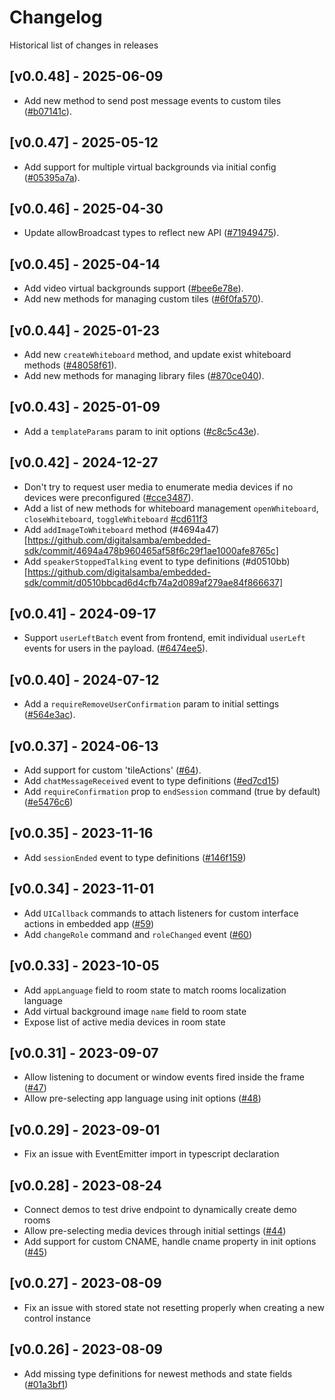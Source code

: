 # Changelog

Historical list of changes in releases

## [v0.0.48] - 2025-06-09
* Add new method to send post message events to custom tiles ([#b07141c](https://github.com/digitalsamba/embedded-sdk/commit/b07141c2ae98424dec823d9e487b8caedd8ef0b3)).

## [v0.0.47] - 2025-05-12
* Add support for multiple virtual backgrounds via initial config ([#05395a7a](https://github.com/digitalsamba/embedded-sdk/commit/05395a7aa07bfb38697464b55897268d7636cb45)).

## [v0.0.46] - 2025-04-30
* Update allowBroadcast types to reflect new API ([#71949475](https://github.com/digitalsamba/embedded-sdk/commit/7194947501c83ed40b727f6fd85d4df8fc59881f)).

## [v0.0.45] - 2025-04-14
* Add video virtual backgrounds support ([#bee6e78e](https://github.com/digitalsamba/embedded-sdk/commit/bee6e78e303b8219a5a26c36bbb45e8549e452cc)).
* Add new methods for managing custom tiles ([#6f0fa570](https://github.com/digitalsamba/embedded-sdk/commit/6f0fa57028d332d6fd21c5257980e93355ebcb9c)).

## [v0.0.44] - 2025-01-23
* Add new `createWhiteboard` method, and update exist whiteboard methods ([#48058f61](https://github.com/digitalsamba/embedded-sdk/commit/48058f61a85a5f8095a4d8bf7eabd1b4be57ad02)).
* Add new methods for managing library files ([#870ce040](https://github.com/digitalsamba/embedded-sdk/commit/870ce040e618131106595fd242f2f6b8db4b9cd8)).

## [v0.0.43] - 2025-01-09
* Add a `templateParams` param to init options ([#c8c5c43e](https://github.com/digitalsamba/embedded-sdk/commit/8f3fb6c678cd285afdf031990d9bdfb8ad3790fe)).

## [v0.0.42] - 2024-12-27
* Don't try to request user media to enumerate media devices if no devices were preconfigured ([#cce3487](https://github.com/digitalsamba/embedded-sdk/commit/cce34876ad17935c76d0d94f3472ff822a43bd72)).
* Add a list of new methods for whiteboard management `openWhiteboard`, `closeWhiteboard`, `toggleWhiteboard` [#cd611f3](https://github.com/digitalsamba/embedded-sdk/commit/cd611f377a64ccaa47273b72bde82c05a3f39212)
* Add `addImageToWhiteboard` method (#4694a47)[https://github.com/digitalsamba/embedded-sdk/commit/4694a478b960465af58f6c29f1ae1000afe8765c]
* Add `speakerStoppedTalking` event to type definitions (#d0510bb)[https://github.com/digitalsamba/embedded-sdk/commit/d0510bbcad6d4cfb74a2d089af279ae84f866637]

## [v0.0.41] - 2024-09-17
* Support `userLeftBatch` event from frontend, emit individual `userLeft` events for users in the payload. ([#6474ee5](https://github.com/digitalsamba/embedded-sdk/commit/6474ee5a38b1d557ade2ed6fcc9411eab0287f83)).

## [v0.0.40] - 2024-07-12
* Add a `requireRemoveUserConfirmation` param to initial settings ([#564e3ac](https://github.com/digitalsamba/embedded-sdk/commit/564e3acc718ed2f3a172d96b07b538fda2ed8fb3)).

## [v0.0.37] - 2024-06-13
* Add support for custom 'tileActions' ([#64](https://github.com/digitalsamba/embedded-sdk/pull/64)).
* Add `chatMessageReceived`  event to type definitions ([#ed7cd15](https://github.com/digitalsamba/embedded-sdk/commit/ed7cd15c8e5fdde32935c814e2573f6a4d72ce9d))
* Add `requireConfirmation` prop to `endSession` command (true by default) ([#e5476c6](https://github.com/digitalsamba/embedded-sdk/commit/e5476c6af06a05d0f4ff8c404e1270073cf65f91))

## [v0.0.35] - 2023-11-16
* Add `sessionEnded`  event to type definitions ([#146f159](https://github.com/digitalsamba/embedded-sdk/commit/146f1599e74590aa0a3f130bf38cee1071120874))

## [v0.0.34] - 2023-11-01
* Add `UICallback` commands to attach listeners for custom interface actions in embedded app ([#59](https://github.com/digitalsamba/embedded-sdk/pull/59))
* Add `changeRole` command and `roleChanged` event ([#60](https://github.com/digitalsamba/embedded-sdk/pull/60))


## [v0.0.33] - 2023-10-05
* Add `appLanguage` field to room state to match rooms localization language
* Add virtual background image `name` field to room state
* Expose list of active media devices in room state

## [v0.0.31] - 2023-09-07
* Allow listening to document or window events fired inside the frame ([#47](https://github.com/digitalsamba/embedded-sdk/pull/47))
* Allow pre-selecting app language using init options ([#48](https://github.com/digitalsamba/embedded-sdk/pull/48))

## [v0.0.29] - 2023-09-01
* Fix an issue with EventEmitter import in typescript declaration

## [v0.0.28] - 2023-08-24
* Connect demos to test drive endpoint to dynamically create demo rooms
* Allow pre-selecting media devices through initial settings ([#44](https://github.com/digitalsamba/embedded-sdk/pull/44))
* Add support for custom CNAME, handle cname property in init options ([#45](https://github.com/digitalsamba/embedded-sdk/pull/45))

## [v0.0.27] - 2023-08-09
* Fix an issue with stored state not resetting properly when creating a new control instance

## [v0.0.26] - 2023-08-09
* Add missing type definitions for newest methods and state fields ([#01a3bf1](https://github.com/digitalsamba/embedded-sdk/commit/01a3bf1730b03db453acf091e39e4c2c6ea61e22))
